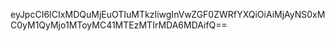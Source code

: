 eyJpcCI6ICIxMDQuMjEuOTIuMTkzIiwgInVwZGF0ZWRfYXQiOiAiMjAyNS0xMC0yM1QyMjo1MToyMC41MTEzMTIrMDA6MDAifQ==